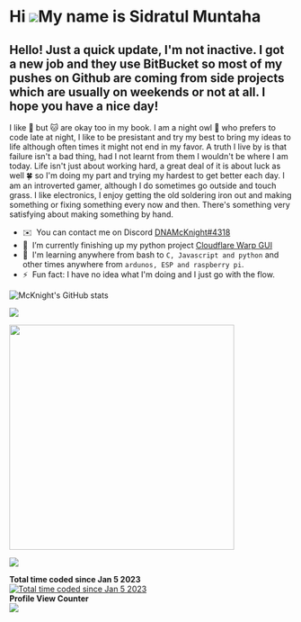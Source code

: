Hi ![](https://user-images.githubusercontent.com/18350557/176309783-0785949b-9127-417c-8b55-ab5a4333674e.gif)My name is Sidratul Muntaha
=======================================================================================================================================
## Hello! Just a quick update, I'm not inactive. I got a new job and they use BitBucket so most of my pushes on Github are coming from side projects which are usually on weekends or not at all. I hope you have a nice day!

I like 🐶 but 🐱 are okay too in my book. I am a night owl 🦉 who prefers to code late at night, I like to be presistant and try my best to bring my ideas to life although often times it might not end in my favor. A truth I live by is that failure isn't a bad thing, had I not learnt from them I wouldn't be where I am today. Life isn't just about working hard, a great deal of it is about luck as well 🍀 so I'm doing my part and trying my hardest to get better each day. I am an introverted gamer, although I do sometimes go outside and touch grass. I like electronics, I enjoy getting the old soldering iron out and making something or fixing something every now and then. There's something very satisfying about making something by hand.

*   ✉️  You can contact me on Discord [DNAMcKnight#4318](https://discord.com/users/310517079642079234)
*   🚀  I’m currently finishing up my python project [Cloudflare Warp GUI](https://github.com/DNAMcKnight/CloudflareWarpGUI)
*   🧠  I'm learning anywhere from bash to `C, Javascript and python` and other times anywhere from `ardunos, ESP and raspberry pi`.
*   ⚡  Fun fact: I have no idea what I'm doing and I just go with the flow.


![McKnight's GitHub stats](https://github-readme-stats.vercel.app/api?username=dnamcknight&show_icons=true&theme=radical&include_all_commits=true&count_private=true)

![](https://github-readme-streak-stats.herokuapp.com/?user=dnamcknight&theme=dark&hide_border=false)<br/>

<p>
  <img src="https://wakatime.com/share/@DNAMcKnight/2e0799bd-f180-4e51-ae66-8362b2f0b707.svg", height="400"/>
</p>

![](https://github-readme-stats.vercel.app/api/top-langs/?username=dnamcknight&theme=dark&hide_border=false&include_all_commits=true&count_private=true&layout=compact)

<summary><b>Total time coded since Jan 5 2023</b></summary>
<a href="https://wakatime.com/@fb640bef-8826-45d4-89a9-dc6e12cf9ebd"><img src="https://wakatime.com/badge/user/fb640bef-8826-45d4-89a9-dc6e12cf9ebd.svg" alt="Total time coded since Jan 5 2023" /></a>

<summary><b>Profile View Counter</b></summary>
<img src="https://komarev.com/ghpvc/?username=DNAMcKnight" />
<!--
**DNAMcKnight/DNAMcKnight** is a ✨ _special_ ✨ repository because its `README.md` (this file) appears on your GitHub profile.

Here are some ideas to get you started:

- 🔭 I’m currently working on ...
- 🌱 I’m currently learning ...
- 👯 I’m looking to collaborate on ...
- 🤔 I’m looking for help with ...
- 💬 Ask me about ...
- 📫 How to reach me: ...
- 😄 Pronouns: ...
- ⚡ Fun fact: ...
-->
